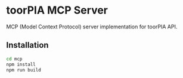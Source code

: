 # toorPIA MCP Server

MCP (Model Context Protocol) server implementation for toorPIA API.

## Installation

```bash
cd mcp
npm install
npm run build